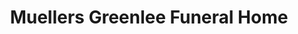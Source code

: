 ---
title: "Muellers Greenlee Funeral Home"
url: /pasco/muellers-greenlee-funeral-home/
shop: Bestattungen
---
